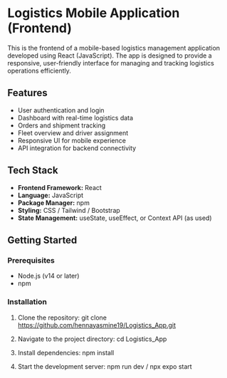 # Logistics Mobile Application (Frontend)

This is the frontend of a mobile-based logistics management application developed using React (JavaScript). The app is designed to provide a responsive, user-friendly interface for managing and tracking logistics operations efficiently.

## Features

- User authentication and login
- Dashboard with real-time logistics data
- Orders and shipment tracking
- Fleet overview and driver assignment
- Responsive UI for mobile experience
- API integration for backend connectivity

## Tech Stack

- **Frontend Framework:** React
- **Language:** JavaScript
- **Package Manager:** npm
- **Styling:** CSS / Tailwind / Bootstrap 
- **State Management:** useState, useEffect, or Context API (as used)


## Getting Started

### Prerequisites

- Node.js (v14 or later)
- npm 

### Installation

1. Clone the repository:
 git clone https://github.com/hennayasmine19/Logistics_App.git

2. Navigate to the project directory:
cd Logistics_App

3. Install dependencies:
npm install 

4. Start the development server:
npm run dev / npx expo start




